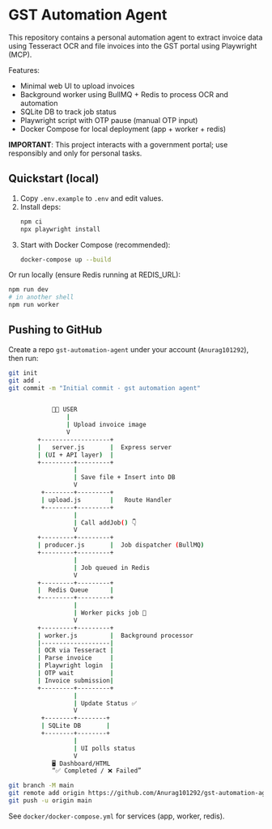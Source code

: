 # GST Automation Agent

This repository contains a personal automation agent to extract invoice data using Tesseract OCR
and file invoices into the GST portal using Playwright (MCP).

Features:
- Minimal web UI to upload invoices
- Background worker using BullMQ + Redis to process OCR and automation
- SQLite DB to track job status
- Playwright script with OTP pause (manual OTP input)
- Docker Compose for local deployment (app + worker + redis)

**IMPORTANT**: This project interacts with a government portal; use responsibly and only for personal tasks.

## Quickstart (local)

1. Copy `.env.example` to `.env` and edit values.
2. Install deps:
   ```bash
   npm ci
   npx playwright install
   ```
3. Start with Docker Compose (recommended):
   ```bash
   docker-compose up --build
   ```
Or run locally (ensure Redis running at REDIS_URL):
```bash
npm run dev
# in another shell
npm run worker
```

## Pushing to GitHub

Create a repo `gst-automation-agent` under your account (`Anurag101292`), then run:
```bash
git init
git add .
git commit -m "Initial commit - gst automation agent"


            🧑‍💻 USER
                |
                | Upload invoice image
                V
        +-------------------+
        |   server.js       |  Express server
        | (UI + API layer)  |
        +---------+---------+
                  |
                  | Save file + Insert into DB
                  V
         +--------+---------+
         | upload.js        |   Route Handler
         +--------+---------+
                  |
                  | Call addJob() 👇
                  V
        +---------+---------+
        | producer.js       |  Job dispatcher (BullMQ)
        +---------+---------+
                  |
                  | Job queued in Redis
                  V
        +---------+---------+
        |  Redis Queue      |
        +---------+---------+
                  |
                  | Worker picks job 🔔
                  V
        +---------+---------+
        | worker.js         |  Background processor
        |-------------------|
        | OCR via Tesseract |
        | Parse invoice     |
        | Playwright login  |
        | OTP wait          |
        | Invoice submission|
        +---------+---------+
                  |
                  | Update Status ✅
                  V
         +--------+--------+
         | SQLite DB       |
         +--------+--------+
                  |
                  | UI polls status
                  V
            🖥 Dashboard/HTML
            “✅ Completed / ❌ Failed”

git branch -M main
git remote add origin https://github.com/Anurag101292/gst-automation-agent.git
git push -u origin main
```

See `docker/docker-compose.yml` for services (app, worker, redis).
